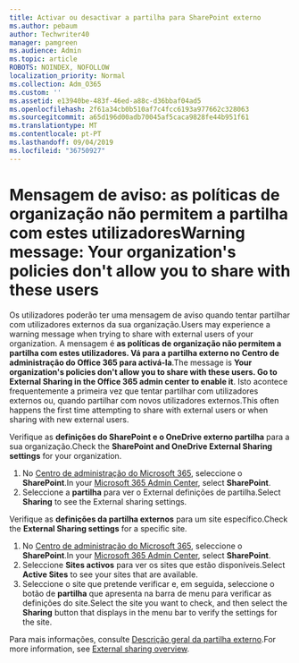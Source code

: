 ```yaml
---
title: Activar ou desactivar a partilha para SharePoint externo
ms.author: pebaum
author: Techwriter40
manager: pamgreen
ms.audience: Admin
ms.topic: article
ROBOTS: NOINDEX, NOFOLLOW
localization_priority: Normal
ms.collection: Adm_O365
ms.custom: ''
ms.assetid: e13940be-483f-46ed-a88c-d36bbaf04ad5
ms.openlocfilehash: 2f61a34cb0b510af7c4fcc6193a977662c328063
ms.sourcegitcommit: a65d196d00adb70045af5caca9828fe44b951f61
ms.translationtype: MT
ms.contentlocale: pt-PT
ms.lasthandoff: 09/04/2019
ms.locfileid: "36750927"
---
```

# <a name="warning-message-your-organizations-policies-dont-allow-you-to-share-with-these-users"></a><span data-ttu-id="b0f39-102">Mensagem de aviso: as políticas de organização não permitem a partilha com estes utilizadores</span><span class="sxs-lookup"><span data-stu-id="b0f39-102">Warning message: Your organization's policies don't allow you to share with these users</span></span>

<span data-ttu-id="b0f39-103">Os utilizadores poderão ter uma mensagem de aviso quando tentar partilhar com utilizadores externos da sua organização.</span><span class="sxs-lookup"><span data-stu-id="b0f39-103">Users may experience a warning message when trying to share with external users of your organization.</span></span> <span data-ttu-id="b0f39-104">A mensagem é **as políticas de organização não permitem a partilha com estes utilizadores. Vá para a partilha externo no Centro de administração do Office 365 para activá-la**.</span><span class="sxs-lookup"><span data-stu-id="b0f39-104">The message is **Your organization's policies don't allow you to share with these users. Go to External Sharing in the Office 365 admin center to enable it**.</span></span> <span data-ttu-id="b0f39-105">Isto acontece frequentemente a primeira vez que tentar partilhar com utilizadores externos ou, quando partilhar com novos utilizadores externos.</span><span class="sxs-lookup"><span data-stu-id="b0f39-105">This often happens the first time attempting to share with external users or when sharing with new external users.</span></span>

<span data-ttu-id="b0f39-106">Verifique as **definições do SharePoint e o OneDrive externo partilha** para a sua organização.</span><span class="sxs-lookup"><span data-stu-id="b0f39-106">Check the **SharePoint and OneDrive External Sharing settings** for your organization.</span></span>

1. <span data-ttu-id="b0f39-107">No [Centro de administração do Microsoft 365](https://admin.microsoft.com/AdminPortal/Home#/homepage">https://admin.microsoft.com/), seleccione o **SharePoint**.</span><span class="sxs-lookup"><span data-stu-id="b0f39-107">In your [Microsoft 365 Admin Center](https://admin.microsoft.com/AdminPortal/Home#/homepage">https://admin.microsoft.com/), select **SharePoint**.</span></span>
3. <span data-ttu-id="b0f39-108">Seleccione a **partilha** para ver o External definições de partilha.</span><span class="sxs-lookup"><span data-stu-id="b0f39-108">Select **Sharing** to see the External sharing settings.</span></span>

<span data-ttu-id="b0f39-109">Verifique as **definições da partilha externos** para um site específico.</span><span class="sxs-lookup"><span data-stu-id="b0f39-109">Check the **External Sharing settings** for a specific site.</span></span>

1. <span data-ttu-id="b0f39-110">No [Centro de administração do Microsoft 365](https://admin.microsoft.com/AdminPortal/Home#/homepage">https://admin.microsoft.com/), seleccione o **SharePoint**.</span><span class="sxs-lookup"><span data-stu-id="b0f39-110">In your [Microsoft 365 Admin Center](https://admin.microsoft.com/AdminPortal/Home#/homepage">https://admin.microsoft.com/), select **SharePoint**.</span></span>
2. <span data-ttu-id="b0f39-111">Seleccione **Sites activos** para ver os sites que estão disponíveis.</span><span class="sxs-lookup"><span data-stu-id="b0f39-111">Select **Active Sites** to see your sites that are available.</span></span>
3. <span data-ttu-id="b0f39-112">Seleccione o site que pretende verificar e, em seguida, seleccione o botão de **partilha** que apresenta na barra de menu para verificar as definições do site.</span><span class="sxs-lookup"><span data-stu-id="b0f39-112">Select the site you want to check, and then select the **Sharing** button that displays in the menu bar to verify the settings for the site.</span></span>

<span data-ttu-id="b0f39-113">Para mais informações, consulte [Descrição geral da partilha externo](https://docs.microsoft.com/sharepoint/external-sharing-overview).</span><span class="sxs-lookup"><span data-stu-id="b0f39-113">For more information, see [External sharing overview](https://docs.microsoft.com/sharepoint/external-sharing-overview).</span></span>